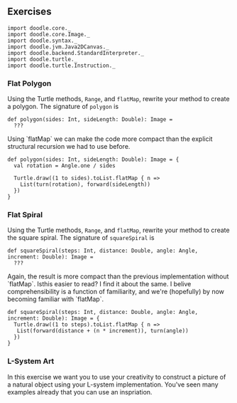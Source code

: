 ## Exercises

```tut:invisible
import doodle.core._
import doodle.core.Image._
import doodle.syntax._
import doodle.jvm.Java2DCanvas._
import doodle.backend.StandardInterpreter._
import doodle.turtle._
import doodle.turtle.Instruction._
```

### Flat Polygon

Using the Turtle methods, `Range`, and `flatMap`, rewrite your method to create a polygon. The signature of `polygon` is

```tut:silent:book
def polygon(sides: Int, sideLength: Double): Image = 
  ???
```

<div class="solution">
Using `flatMap` we can make the code more compact than the explicit structural recursion we had to use before.

```tut:silent:book
def polygon(sides: Int, sideLength: Double): Image = {
  val rotation = Angle.one / sides
  
  Turtle.draw((1 to sides).toList.flatMap { n =>
    List(turn(rotation), forward(sideLength))
  })
}
```
</div>


### Flat Spiral

Using the Turtle methods, `Range`, and `flatMap`, rewrite your method to create the square spiral. The signature of `squareSpiral` is

```tut:silent:book
def squareSpiral(steps: Int, distance: Double, angle: Angle, increment: Double): Image =
  ???
```

<div class="solution">
Again, the result is more compact than the previous implementation without `flatMap`. Isthis easier to read? I find it about the same. I belive comprehensibility is a function of familiarity, and we're (hopefully) by now becoming familiar with `flatMap`.

```tut:silent:book
def squareSpiral(steps: Int, distance: Double, angle: Angle, increment: Double): Image = {
  Turtle.draw((1 to steps).toList.flatMap { n =>
   List(forward(distance + (n * increment)), turn(angle)) 
  })
}
```
</div>


### L-System Art

In this exercise we want you to use your creativity to construct a picture of a natural object using your L-system implementation. You've seen many examples already that you can use an inspriation. 
